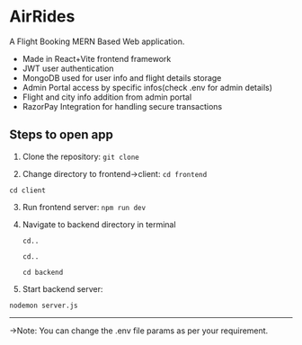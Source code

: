 
# AirRides

A Flight Booking MERN Based Web application.

- Made in React+Vite frontend framework
- JWT user authentication
- MongoDB used for user info and flight details storage
- Admin Portal access by specific infos(check .env for admin details)
- Flight and city info addition from admin portal
- RazorPay Integration for handling secure transactions


## Steps to open app

1. Clone the repository:
```git clone ```

2. Change directory to frontend->client:
```cd frontend```

```cd client```

3. Run frontend server:
```npm run dev```

4. Navigate to backend directory in terminal

   ```cd..```

   ```cd..```

   ```cd backend```

5. Start backend server:

```nodemon server.js```

---

->Note: You can change the .env file params as per your requirement.



